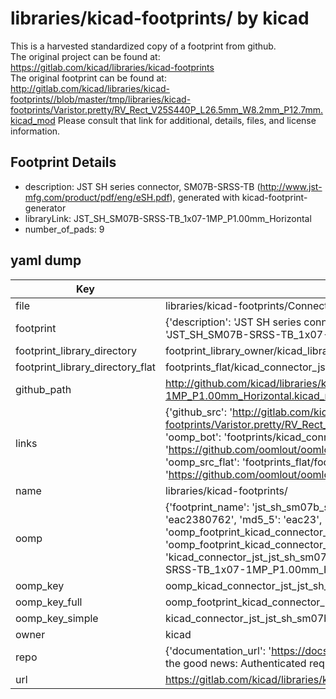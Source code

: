 # libraries/kicad-footprints/ by kicad  
This is a harvested standardized copy of a footprint from github.  
The original project can be found at:  
https://gitlab.com/kicad/libraries/kicad-footprints  
The original footprint can be found at:
http://gitlab.com/kicad/libraries/kicad-footprints//blob/master/tmp/libraries/kicad-footprints/Varistor.pretty/RV_Rect_V25S440P_L26.5mm_W8.2mm_P12.7mm.kicad_mod
Please consult that link for additional, details, files, and license information.  
## Footprint Details
* description: JST SH series connector, SM07B-SRSS-TB (http://www.jst-mfg.com/product/pdf/eng/eSH.pdf), generated with kicad-footprint-generator  
* libraryLink: JST_SH_SM07B-SRSS-TB_1x07-1MP_P1.00mm_Horizontal  
* number_of_pads: 9  
## yaml dump  
| Key | Value |  
| --- | --- |  
| file | libraries/kicad-footprints/Connector_JST.pretty/JST_SH_SM07B-SRSS-TB_1x07-1MP_P1.00mm_Horizontal.kicad_mod |  
| footprint | {'description': 'JST SH series connector, SM07B-SRSS-TB (http://www.jst-mfg.com/product/pdf/eng/eSH.pdf), generated with kicad-footprint-generator', 'libraryLink': 'JST_SH_SM07B-SRSS-TB_1x07-1MP_P1.00mm_Horizontal', 'number_of_pads': 9} |  
| footprint_library_directory | footprint_library_owner/kicad_libraries/kicad-footprints/ |  
| footprint_library_directory_flat | footprints_flat/kicad_connector_jst_jst_sh_sm07b_srss_tb_1x07_1mp_p1_00mm_horizontal/working |  
| github_path | http://github.com/kicad/libraries/kicad-footprints//blob/master/tmp/libraries/kicad-footprints/Connector_JST.pretty/JST_SH_SM07B-SRSS-TB_1x07-1MP_P1.00mm_Horizontal.kicad_mod |  
| links | {'github_src': 'http://gitlab.com/kicad/libraries/kicad-footprints//blob/master/tmp/libraries/kicad-footprints/Varistor.pretty/RV_Rect_V25S440P_L26.5mm_W8.2mm_P12.7mm.kicad_mod', 'github_src_repo': 'https://gitlab.com/kicad/libraries/kicad-footprints', 'oomp_bot': 'footprints/kicad_connector_jst_jst_sh_sm07b_srss_tb_1x07_1mp_p1_00mm_horizontal/working', 'oomp_bot_github': 'https://github.com/oomlout/oomlout_oomp_footprint_bot/tree/main/footprints/kicad_connector_jst_jst_sh_sm07b_srss_tb_1x07_1mp_p1_00mm_horizontal/working', 'oomp_src_flat': 'footprints_flat/footprints_flat/kicad_connector_jst_jst_sh_sm07b_srss_tb_1x07_1mp_p1_00mm_horizontal/working', 'oomp_src_flat_github': 'https://github.com/oomlout/oomlout_oomp_footprint_src/tree/main/footprints_flat/kicad_connector_jst_jst_sh_sm07b_srss_tb_1x07_1mp_p1_00mm_horizontal/working'} |  
| name | libraries/kicad-footprints/ |  
| oomp | {'footprint_name': 'jst_sh_sm07b_srss_tb_1x07_1mp_p1_00mm_horizontal', 'library_name': 'connector_jst', 'md5': 'eac23807622f20032afdd54a59a35a63', 'md5_10': 'eac2380762', 'md5_5': 'eac23', 'md5_6': 'eac238', 'oomp_key': 'oomp_kicad_connector_jst_jst_sh_sm07b_srss_tb_1x07_1mp_p1_00mm_horizontal', 'oomp_key_extra': 'oomp_footprint_kicad_connector_jst_jst_sh_sm07b_srss_tb_1x07_1mp_p1_00mm_horizontal', 'oomp_key_full': 'oomp_footprint_kicad_connector_jst_jst_sh_sm07b_srss_tb_1x07_1mp_p1_00mm_horizontal_eac238', 'oomp_key_simple': 'kicad_connector_jst_jst_sh_sm07b_srss_tb_1x07_1mp_p1_00mm_horizontal', 'original_filename': 'libraries/kicad-footprints/Connector_JST.pretty/JST_SH_SM07B-SRSS-TB_1x07-1MP_P1.00mm_Horizontal.kicad_mod', 'owner_name': 'kicad'} |  
| oomp_key | oomp_kicad_connector_jst_jst_sh_sm07b_srss_tb_1x07_1mp_p1_00mm_horizontal |  
| oomp_key_full | oomp_footprint_kicad_connector_jst_jst_sh_sm07b_srss_tb_1x07_1mp_p1_00mm_horizontal |  
| oomp_key_simple | kicad_connector_jst_jst_sh_sm07b_srss_tb_1x07_1mp_p1_00mm_horizontal |  
| owner | kicad |  
| repo | {'documentation_url': 'https://docs.github.com/rest/overview/resources-in-the-rest-api#rate-limiting', 'message': "API rate limit exceeded for 84.66.173.59. (But here's the good news: Authenticated requests get a higher rate limit. Check out the documentation for more details.)"} |  
| url | https://gitlab.com/kicad/libraries/kicad-footprints |  

